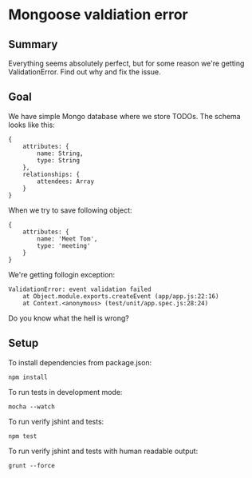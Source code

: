 # Mongoose valdiation error

## Summary
Everything seems absolutely perfect, but for some reason we're getting ValidationError.
Find out why and fix the issue.

## Goal
We have simple Mongo database where we store TODOs. The schema looks like this:

```
{
    attributes: {
        name: String,
        type: String
    },
    relationships: {
        attendees: Array
    }
}
```

When we try to save following object:
```
{
    attributes: {
        name: 'Meet Tom',
        type: 'meeting'
    }
}
```
We're getting follogin exception:
```
ValidationError: event validation failed
    at Object.module.exports.createEvent (app/app.js:22:16)
    at Context.<anonymous> (test/unit/app.spec.js:28:24)
```

Do you know what the hell is wrong?

## Setup

To install dependencies from package.json:

    npm install

To run tests in development mode:

    mocha --watch

To run verify jshint and tests:

    npm test

To run verify jshint and tests with human readable output:

    grunt --force

